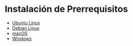 # Instalación de Prerrequisitos

* [Ubuntu Linux](ubuntu.md)
* [Debian Linux](debian.md)
* [macOS](macos.md)
* [Windows](windows.md)

